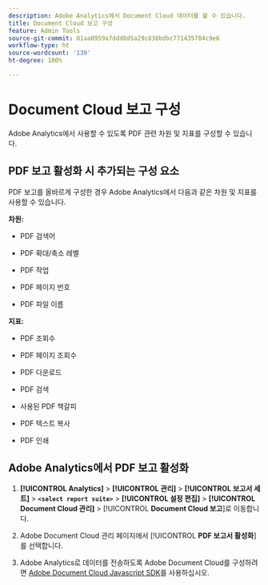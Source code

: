 ```yaml
---
description: Adobe Analytics에서 Document Cloud 데이터를 볼 수 있습니다.
title: Document Cloud 보고 구성
feature: Admin Tools
source-git-commit: 01aa0959a7ddd8d5a29c838bdbc771435784c9e6
workflow-type: ht
source-wordcount: '139'
ht-degree: 100%

---
```



# Document Cloud 보고 구성

Adobe Analytics에서 사용할 수 있도록 PDF 관련 차원 및 지표를 구성할 수 있습니다.

## PDF 보고 활성화 시 추가되는 구성 요소

PDF 보고를 올바르게 구성한 경우 Adobe Analytics에서 다음과 같은 차원 및 지표를 사용할 수 있습니다.

**차원:**

* PDF 검색어

* PDF 확대/축소 레벨

* PDF 작업

* PDF 페이지 번호

* PDF 파일 이름

**지표:**

* PDF 조회수

* PDF 페이지 조회수

* PDF 다운로드

* PDF 검색

* 사용된 PDF 책갈피

* PDF 텍스트 복사

* PDF 인쇄

## Adobe Analytics에서 PDF 보고 활성화

1. **[!UICONTROL Analytics]** > **[!UICONTROL 관리]** > **[!UICONTROL 보고서 세트]** > **`<select report suite>`** > **[!UICONTROL 설정 편집]** > **[!UICONTROL Document Cloud 관리]** > [!UICONTROL **Document Cloud 보고**]&#x200B;로 이동합니다.

1. Adobe Document Cloud 관리 페이지에서 [!UICONTROL **PDF 보고서 활성화**]&#x200B;를 선택합니다.

1. Adobe Analytics로 데이터를 전송하도록 Adobe Document Cloud를 구성하려면 [Adobe Document Cloud Javascript SDK](https://www.adobe.io/apis/documentcloud/dcsdk.html)를 사용하십시오.


